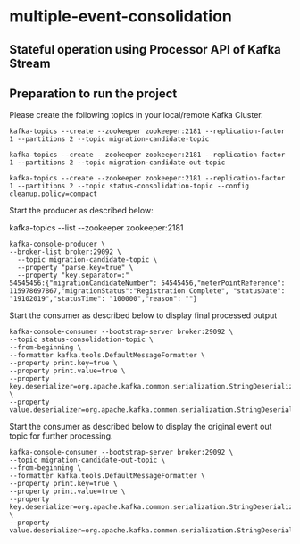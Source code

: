 # multiple-event-consolidation


## Stateful operation using Processor API of Kafka Stream 

## Preparation to run the project

Please create the following topics in your local/remote Kafka Cluster.

```
kafka-topics --create --zookeeper zookeeper:2181 --replication-factor 1 --partitions 2 --topic migration-candidate-topic

kafka-topics --create --zookeeper zookeeper:2181 --replication-factor 1 --partitions 2 --topic migration-candidate-out-topic

kafka-topics --create --zookeeper zookeeper:2181 --replication-factor 1 --partitions 2 --topic status-consolidation-topic --config cleanup.policy=compact

```

Start the producer as described below:

kafka-topics --list --zookeeper zookeeper:2181
```
kafka-console-producer \
--broker-list broker:29092 \
  --topic migration-candidate-topic \
  --property "parse.key=true" \
  --property "key.separator=:"
54545456:{"migrationCandidateNumber": 54545456,"meterPointReference": 115978697867,"migrationStatus":"Registration Complete", "statusDate": "19102019","statusTime": "100000","reason": ""}
```
Start the consumer as described below to display final processed output
```
kafka-console-consumer --bootstrap-server broker:29092 \
--topic status-consolidation-topic \
--from-beginning \
--formatter kafka.tools.DefaultMessageFormatter \
--property print.key=true \
--property print.value=true \
--property   key.deserializer=org.apache.kafka.common.serialization.StringDeserializer \
--property value.deserializer=org.apache.kafka.common.serialization.StringDeserializer
```

Start the consumer as described below to display the original event out topic for further processing. 
```
kafka-console-consumer --bootstrap-server broker:29092 \
--topic migration-candidate-out-topic \
--from-beginning \
--formatter kafka.tools.DefaultMessageFormatter \
--property print.key=true \
--property print.value=true \
--property   key.deserializer=org.apache.kafka.common.serialization.StringDeserializer \
--property value.deserializer=org.apache.kafka.common.serialization.StringDeserializer

```
